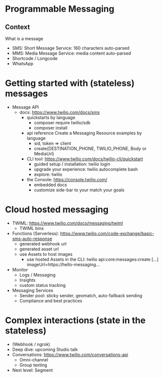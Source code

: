 # Programmable Messaging

## Context

What is a message
- SMS: Short Message Service: 160 characters auto-parsed
- MMS: Media Message Service: media content auto-parsed
- Shortcode / Longcode
- WhatsApp

# Getting started with (stateless) messages
- Message API
    - docs: https://www.twilio.com/docs/sms
        - quickstarts by language
            - composer require twilio/sdk
            - composer install
        - api reference Create a Messaging Resource examples by language
            - sid, token => client
            - create(DESTINATION_PHONE, TWILIO_PHONE, Body or MediaUrl)
        - CLI tool: https://www.twilio.com/docs/twilio-cli/quickstart
            - guided setup / installation: twilio login
            - upgrade your experience: twilio autocomplete bash
            - explore: twilio
        - the Console: https://console.twilio.com/
            - embedded docs
            - customize side-bar to your match your goals

# Cloud hosted messaging
- TWIML: https://www.twilio.com/docs/messaging/twiml
    - TWIML bins
- Functions (Serverless): https://www.twilio.com/code-exchange/basic-sms-auto-response
    - generated webhook url
    - generated asset url
    - use Assets to host images
        - use hosted Assets in the CLI: twilio api:core:messages:create [...] imageUrl=https://hello-messaging...
- Monitor
    - Logs / Messaging
    - Insights
    - custom status tracking
- Messaging Services
    - Sender pool: sticky sender, geomatch, auto-fallback sending
    - Compliance and best practices

# Complex interactions (state in the stateless)
- (Webhook / ngrok)
- Deep dive: upcoming Studio talk
- Conversations: https://www.twilio.com/conversations-api
    - Omni-channel
    - Group texting
- Next level: Segment
